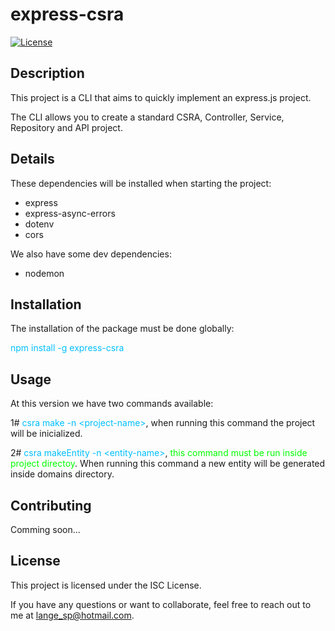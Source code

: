 # express-csra

[![License](https://img.shields.io/badge/license-ISC-blue.svg)](LICENSE)

## Description

This project is a CLI that aims to quickly implement an express.js project.

The CLI allows you to create a standard CSRA, Controller, Service, Repository and API project.

## Details

These dependencies will be installed when starting the project:

<ul>
    <li>express</li>
    <li>express-async-errors</li>
    <li>dotenv</li>
    <li>cors</li>
</ul>

We also have some dev dependencies:

<ul>
    <li>nodemon</li>
</ul>

## Installation

The installation of the package must be done globally:

<span style="color:#00BFFF">npm install -g express-csra</span>

## Usage

At this version we have two commands available:

1# <span style="color:#00BFFF">csra make -n \<project-name\></span>, when running this command the project will be inicialized.

2#
<span style="color:#00BFFF">csra makeEntity -n \<entity-name\></span>, <span style="color:#00FF00">this command must be run inside project directoy</span>. When running this command a new entity will be generated inside domains directory.

## Contributing

Comming soon...

## License

This project is licensed under the ISC License.

If you have any questions or want to collaborate, feel free to reach out to me at [lange_sp@hotmail.com](mailto:email@example.com).


